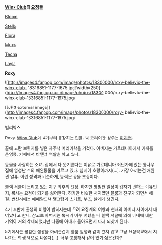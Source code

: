 **[Winx Club](Winx%20Club.md)의 [요정](%EC%9A%94%EC%A0%95.md)들**

[Bloom](%EB%B8%94%EB%A3%B8%28Winx%20Club%29.md)

[Stella](%EC%8A%A4%ED%85%94%EB%9D%BC%28Winx%20Club%29.md)

[Flora](%ED%94%8C%EB%A1%9C%EB%9D%BC%28Winx%20Club%29.md)

[Musa](%EB%AE%A4%EC%82%AC.md)

[Tecna](%ED%85%8C%ED%81%AC%EB%82%98.md)

[Layla](%EB%A0%88%EC%9D%BC%EB%9D%BC%28Winx%20Club%29.md)

**Roxy**
  

![http://images4.fanpop.com/image/photos/18300000/roxy-believix-the-winx-club-
18316851-1177-1675.jpg?width=250](http://images4.fanpop.com/image/photos/18300
000/roxy-believix-the-winx-club-18316851-1177-1675.jpg)

[[JPG external image]](http://images4.fanpop.com/image/photos/18300000/roxy-
believix-the-winx-club-18316851-1177-1675.jpg)

빌리빅스

  
Roxy. [Winx Club](Winx%20Club.md)에 4기부터 등장하는 인물. 닉 코리아판 성우는
[이지현](%EC%9D%B4%EC%A7%80%ED%98%84.md).  

끝에 노란 브릿지를 넣은 자주색 머리카락을 가졌다. 아버지는 가르데니아에서 카페를 운영중. 카페에서 바텐더 역할을 하고 있다.  

동물을 사랑하는 소녀. 집에서 다 못기른다는 이유로 가르데니아 어딘가에 있는 통나무집에 엄청난 수의 애완동물을 기르고 있다. 심지어
호랑이까지(...). 가장 아끼는건 애완견 알튜. 이런 성격과 비슷하게, 능력은 동물 조종이다.

블랙 서클이 노리고 있는 지구 최후의 요정. 하지만 평범한 일상이 갑자기 변하는 이유인지, 록시는 요정이 되기를 싫어한다. 하지만 비슷한
처지였던 [블룸](%EB%B8%94%EB%A3%B8%28Winx%20Club%29.md)과 친구가 되면서 해결. 변신시에는 에메랄드색
탱크탑과 스커트, 부츠, 날개가 생긴다.

4기 후반에 출생의 비밀이 밝혀지는데 무려 요정계의 여왕과 현재의 아버지 사이에서 태어났다고 한다. 참고로 아버지는 록시가 아주 어렸을 때
블랙 서클에 의해 아내에 대한 기억이 거의 삭제되었지만 나중에 아내가 돌아오면서 다시 되찾게 된다.

5기에서는 평범한 생활을 하려는건지 블룸 일행과 같이 있지 않고 그냥 요정학교에서 지나가는 학생 역으로 나온다(...). <del>너무
고생해서 같이 있기 싫은건가?</del>

